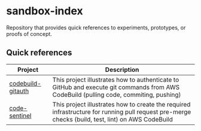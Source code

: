 # sandbox-index

Repository that provides quick references to experiments, prototypes, or proofs of concept.

## Quick references

| Project                                                         | Description                                                                                                                                       |
| --------------------------------------------------------------- | ------------------------------------------------------------------------------------------------------------------------------------------------- |
| [codebuild-gitauth](https://github.com/dtudo/codebuild-gitauth) | This project illustrates how to authenticate to GitHub and execute git commands from AWS CodeBuild (pulling code, commiting, pushing)             |
| [code-sentinel](https://github.com/dtudo/code-sentinel)         | This project illustrates how to create the required infrastructure for running pull request pre-merge checks (build, test, lint) on AWS CodeBuild |
